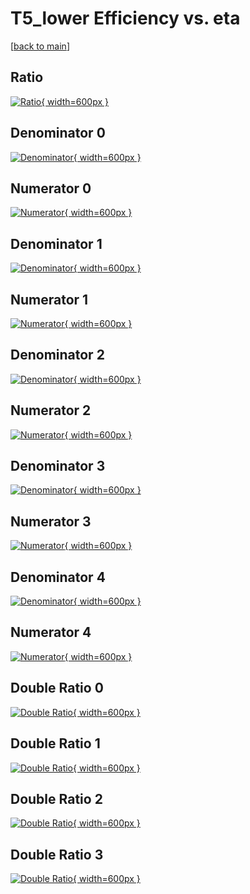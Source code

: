 # T5_lower Efficiency vs. eta

[[back to main](./)]



## Ratio

[![Ratio](../mtv/var/T5_lower_vtr_13_-1_eff_eta.png){ width=600px }](../mtv/var/T5_lower_vtr_13_-1_eff_eta.pdf)

## Denominator 0

[![Denominator](../mtv/den/T5_lower_vtr_13_-1_eff_eta_den0.png){ width=600px }](../mtv/den/T5_lower_vtr_13_-1_eff_eta_den0.pdf)

## Numerator 0

[![Numerator](../mtv/num/T5_lower_vtr_13_-1_eff_eta_num0.png){ width=600px }](../mtv/num/T5_lower_vtr_13_-1_eff_eta_num0.pdf)

## Denominator 1

[![Denominator](../mtv/den/T5_lower_vtr_13_-1_eff_eta_den1.png){ width=600px }](../mtv/den/T5_lower_vtr_13_-1_eff_eta_den1.pdf)

## Numerator 1

[![Numerator](../mtv/num/T5_lower_vtr_13_-1_eff_eta_num1.png){ width=600px }](../mtv/num/T5_lower_vtr_13_-1_eff_eta_num1.pdf)

## Denominator 2

[![Denominator](../mtv/den/T5_lower_vtr_13_-1_eff_eta_den2.png){ width=600px }](../mtv/den/T5_lower_vtr_13_-1_eff_eta_den2.pdf)

## Numerator 2

[![Numerator](../mtv/num/T5_lower_vtr_13_-1_eff_eta_num2.png){ width=600px }](../mtv/num/T5_lower_vtr_13_-1_eff_eta_num2.pdf)

## Denominator 3

[![Denominator](../mtv/den/T5_lower_vtr_13_-1_eff_eta_den3.png){ width=600px }](../mtv/den/T5_lower_vtr_13_-1_eff_eta_den3.pdf)

## Numerator 3

[![Numerator](../mtv/num/T5_lower_vtr_13_-1_eff_eta_num3.png){ width=600px }](../mtv/num/T5_lower_vtr_13_-1_eff_eta_num3.pdf)

## Denominator 4

[![Denominator](../mtv/den/T5_lower_vtr_13_-1_eff_eta_den4.png){ width=600px }](../mtv/den/T5_lower_vtr_13_-1_eff_eta_den4.pdf)

## Numerator 4

[![Numerator](../mtv/num/T5_lower_vtr_13_-1_eff_eta_num4.png){ width=600px }](../mtv/num/T5_lower_vtr_13_-1_eff_eta_num4.pdf)

## Double Ratio 0

[![Double Ratio](../mtv/ratio/T5_lower_vtr_13_-1_eff_eta_ratio0.png){ width=600px }](../mtv/ratio/T5_lower_vtr_13_-1_eff_eta_ratio0.pdf)

## Double Ratio 1

[![Double Ratio](../mtv/ratio/T5_lower_vtr_13_-1_eff_eta_ratio1.png){ width=600px }](../mtv/ratio/T5_lower_vtr_13_-1_eff_eta_ratio1.pdf)

## Double Ratio 2

[![Double Ratio](../mtv/ratio/T5_lower_vtr_13_-1_eff_eta_ratio2.png){ width=600px }](../mtv/ratio/T5_lower_vtr_13_-1_eff_eta_ratio2.pdf)

## Double Ratio 3

[![Double Ratio](../mtv/ratio/T5_lower_vtr_13_-1_eff_eta_ratio3.png){ width=600px }](../mtv/ratio/T5_lower_vtr_13_-1_eff_eta_ratio3.pdf)

